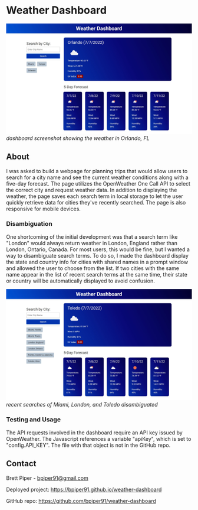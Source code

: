 # Weather Dashboard

![screenshot of the the dashboard](./assets/images/screenshot.JPG "Weather Dashboard")
*dashboard screenshot showing the weather in Orlando, FL*

## About

I was asked to build a webpage for planning trips that would allow users to search for a city name and see the current weather conditions along with a five-day forecast. The page utilizes the OpenWeather One Call API to select the correct city and request weather data. In addition to displaying the weather, the page saves each search term in local storage to let the user quickly retrieve data for cities they've recently searched. The page is also responsive for mobile devices.

### Disambiguation

One shortcoming of the initial development was that a search term like "London" would always return weather in London, England rather than London, Ontario, Canada. For most users, this would be fine, but I wanted a way to disambiguate search terms. To do so, I made the dashboard display the state and country info for cities with shared names in a prompt window and allowed the user to choose from the list. If two cities with the same name appear in the list of recent search terms at the same time, their state or country will be automatically displayed to avoid confusion.

![the dashboard with multiple similar search terms](./assets/images/screenshot2.JPG "recent searches disambiguated")
*recent searches of Miami, London, and Toledo disambiguated*

### Testing and Usage

The API requests involved in the dashboard require an API key issued by OpenWeather. The Javascript references a variable "apiKey", which is set to "config.API_KEY". The file with that object is not in the GitHub repo.

## Contact

Brett Piper - <bpiper91@gmail.com>

Deployed project: <https://bpiper91.github.io/weather-dashboard>

GitHub repo: <https://github.com/bpiper91/weather-dashboard>